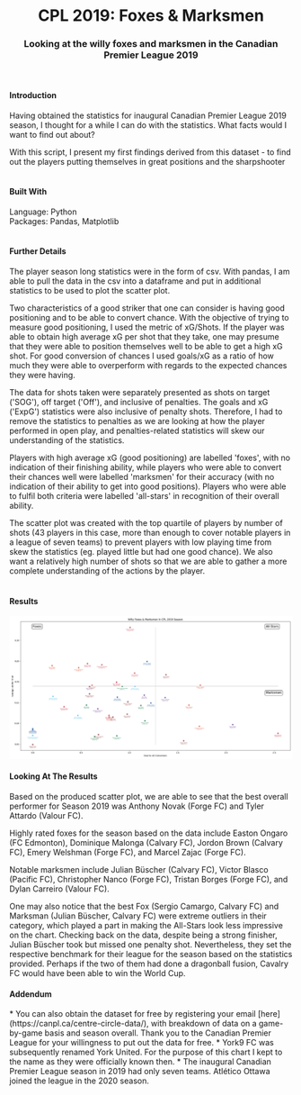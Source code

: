 
<h1 align="center">CPL 2019: Foxes & Marksmen</h1>
<h3 align="center">Looking at the willy foxes and marksmen in the Canadian Premier League 2019</h3>
<br>

<!--Introduction-->
<h4>Introduction</h4>
Having obtained the statistics for inaugural Canadian Premier League 2019 season, I thought for a while I can do with the statistics. What facts would I want to find out about?

With this script, I present my first findings derived from this dataset - to find out the players putting themselves in great positions and the sharpshooter
<br>
<br>
<!--Built With: Language and Packages-->
<h4>Built With</h4>
Language: Python
<br>
Packages: Pandas, Matplotlib
<br>
<br>
<!--Methodology-->
<h4>Further Details</h4>

The player season long statistics were in the form of csv. With pandas, I am able to pull the data in the csv into a dataframe and put in additional statistics to be used to plot the scatter plot.

Two characteristics of a good striker that one can consider is having good positioning and to be able to convert chance. With the objective of trying to measure good positioning, I used the metric of xG/Shots. If the player was able to obtain high average xG per shot that they take, one may presume that they were able to position themselves well to be able to get a high xG shot. For good conversion of chances I used goals/xG as a ratio of how much they were able to overperform with regards to the expected chances they were having.

The data for shots taken were separately presented as shots on target ('SOG'), off target ('Off'), and inclusive of penalties.
The goals and xG ('ExpG') statistics were also inclusive of penalty shots. Therefore, I had to remove the statistics to penalties as we are looking at how the player performed in open play, and penalties-related statistics will skew our understanding of the statistics.

Players with high average xG (good positioning) are labelled 'foxes', with no indication of their finishing ability, while players who were able to convert their chances well were labelled 'marksmen' for their accuracy (with no indication of their ability to get into good positions). Players who were able to fulfil both criteria were labelled 'all-stars' in recognition of their overall ability.

The scatter plot was created with the top quartile of players by number of shots (43 players in this case, more than enough to cover notable players in a league of seven teams) to prevent players with low playing time from skew the statistics (eg. played little but had one good chance). We also want a relatively high number of shots so that we are able to gather a more complete understanding of the actions by the player.
<br>
<br>
<!--Results-->
<h4>Results</h4>


![Scatter Plot: Foxes & Marksmen CPL 2019](https://github.com/gdianxiang/cpl_2019_foxes_and_marksmen/blob/b2093a974a405a6a60a19209e740a8c69ce4dddc/cpl2019_foxes_marksmen_scatter%20plot_result.png)


<!--Observations-->
<h4>Looking At The Results</h4>
Based on the produced scatter plot, we are able to see that the best overall performer for Season 2019 was Anthony Novak (Forge FC) and Tyler Attardo (Valour FC).

Highly rated foxes for the season based on the data include Easton Ongaro (FC Edmonton), Dominique Malonga (Calvary FC), Jordon Brown (Calvary FC), Emery Welshman (Forge FC), and Marcel Zajac (Forge FC).

Notable marksmen include Julian Büscher (Calvary FC), Victor Blasco (Pacific FC), Christopher Nanco (Forge FC), Tristan Borges (Forge FC), and Dylan Carreiro (Valour FC).

One may also notice that the best Fox (Sergio Camargo, Calvary FC) and Marksman (Julian Büscher, Calvary FC) were extreme outliers in their category, which played a part in making the All-Stars look less impressive on the chart. Checking back on the data, despite being a strong finisher, Julian Büscher took but missed one penalty shot. Nevertheless, they set the respective benchmark for their league for the season based on the statistics provided. Perhaps if the two of them had done a dragonball fusion, Cavalry FC would have been able to win the World Cup.

<!--Addendum-->
<h4>Addendum</h4>
* You can also obtain the dataset for free by registering your email [here](https://canpl.ca/centre-circle-data/), with breakdown of data on a game-by-game basis and season overall. Thank you to the Canadian Premier League for your willingness to put out the data for free.
* York9 FC was subsequently renamed York United. For the purpose of this chart I kept to the name as they were officially known then.
* The inaugural Canadian Premier League season in 2019 had only seven teams. Atlético Ottawa joined the league in the 2020 season.